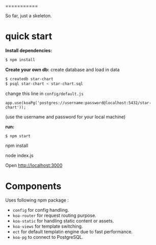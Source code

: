 
===========

So far, just a skeleton. 

quick start
=============

**Install dependencies:**

```sh
$ npm install
```

**Create your own db:**
create database and load in data

```sh
$ createdb star-chart
$ psql star-chart < star-chart.sql
```

change this line in `config/default.js`    

`app.use(koaPg('postgres://username:password@localhost:5432/star-chart'));`

(use the username and password for your local machine)

**run:**

```sh
$ npm start
```










npm install

node index.js

Open [http://localhost:3000](http://localhost:3000)

Components
==========

Uses following npm package : 

* `config` for config handling.
* `koa-router` for request routing purpose.
* `koa-static` for handling static content or assets.
* `koa-views` for template switching.
* `ect` for default templatin engine due to fast performance.
* `koa-pg` to connect to PostgreSQL.